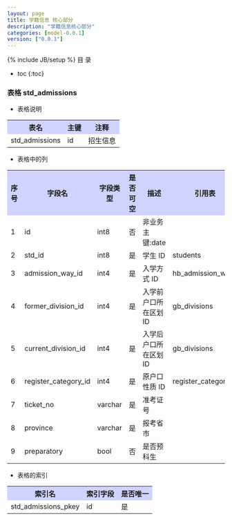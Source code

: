 ```yaml
---
layout: page
title: 学籍信息 核心部分
description: "学籍信息核心部分"
categories: [model-0.0.1]
version: ["0.0.1"]
---
```

{% include JB/setup %}
 目  录

* toc
{:toc}



### 表格 std_admissions

  * 表格说明

<table class="table table-bordered table-striped table-condensed">
<tr><th style="background-color:#D0D3FF">表名</th><th style="background-color:#D0D3FF">主键</th><th style="background-color:#D0D3FF">注释</th>  </tr>
<tr><td>std_admissions</td><td>id</td><td>招生信息</td>  </tr>
</table>

  * 表格中的列

<table class="table table-bordered table-striped table-condensed">
<tr><th style="background-color:#D0D3FF">序号</th><th style="background-color:#D0D3FF">字段名</th><th style="background-color:#D0D3FF">字段类型</th><th style="background-color:#D0D3FF">是否可空</th><th style="background-color:#D0D3FF">描述</th><th style="background-color:#D0D3FF">引用表</th>  </tr>
<tr><td>1</td><td>id</td><td>int8</td><td>否</td><td>非业务主键:date</td><td></td>  </tr>
<tr><td>2</td><td>std_id</td><td>int8</td><td>是</td><td>学生 ID</td><td>students</td>  </tr>
<tr><td>3</td><td>admission_way_id</td><td>int4</td><td>是</td><td>入学方式 ID</td><td>hb_admission_ways</td>  </tr>
<tr><td>4</td><td>former_division_id</td><td>int4</td><td>是</td><td>入学前户口所在区划 ID</td><td>gb_divisions</td>  </tr>
<tr><td>5</td><td>current_division_id</td><td>int4</td><td>是</td><td>入学后户口所在区划 ID</td><td>gb_divisions</td>  </tr>
<tr><td>6</td><td>register_category_id</td><td>int4</td><td>是</td><td>原户口性质 ID</td><td>register_categories</td>  </tr>
<tr><td>7</td><td>ticket_no</td><td>varchar</td><td>是</td><td>准考证号</td><td></td>  </tr>
<tr><td>8</td><td>province</td><td>varchar</td><td>是</td><td>报考省市</td><td></td>  </tr>
<tr><td>9</td><td>preparatory</td><td>bool</td><td>否</td><td>是否预科生</td><td></td>  </tr>
</table>

 
  * 表格的索引

<table class="table table-bordered table-striped table-condensed">
  <tr>
<th style="background-color:#D0D3FF">索引名</th><th style="background-color:#D0D3FF">索引字段</th><th style="background-color:#D0D3FF">是否唯一</th>  </tr>
<tr><td>std_admissions_pkey</td><td>id&nbsp;</td><td>是</td>  </tr>
</table>

